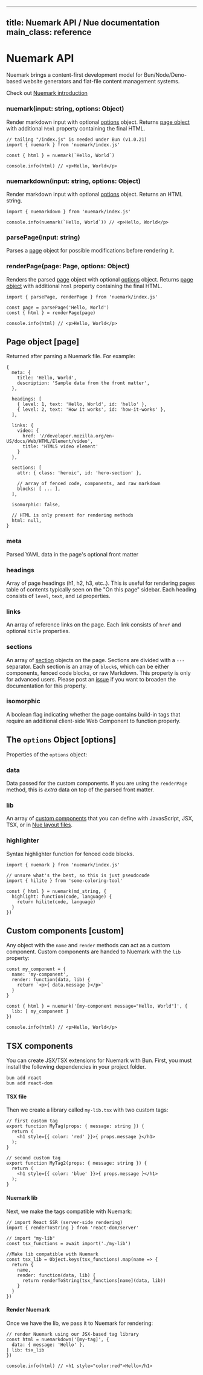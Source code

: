 
---
title: Nuemark API / Nue documentation
main_class: reference
---

# Nuemark API
Nuemark brings a content-first development model for Bun/Node/Deno-based website generators and flat-file content management systems.

Check out [Nuemark introduction](/blog/introducing-nuemark)


### nuemark(input: string, options: Object)
Render markdown input with optional [options](#options) object. Returns [page object](#page) with additional `html` property containing the final HTML.

```
// tailing "/index.js" is needed under Bun (v1.0.21)
import { nuemark } from 'nuemark/index.js'

const { html } = nuemark(`Hello, World`)

console.info(html) // <p>Hello, World</p>
```


### nuemarkdown(input: string, options: Object)
Render markdown input with optional [options](#options) object. Returns an HTML string.

```
import { nuemarkdown } from 'nuemark/index.js'

console.info(nuemark(`Hello, World`)) // <p>Hello, World</p>
```


### parsePage(input: string)
Parses a [page](#page) object for possible modifications before rendering it.


### renderPage(page: Page, options: Object)
Renders the parsed [page](#page) object with optional [options](#options) object. Returns [page object](#page) with additional `html` property containing the final HTML.

```
import { parsePage, renderPage } from 'nuemark/index.js'

const page = parsePage('Hello, World')
const { html } = renderPage(page)

console.info(html) // <p>Hello, World</p>
```


## Page object [page]
Returned after parsing a Nuemark file. For example:

```
{
  meta: {
    title: 'Hello, World',
    description: 'Sample data from the front matter',
  },

  headings: [
    { level: 1, text: 'Hello, World', id: 'hello' },
    { level: 2, text: 'How it works', id: 'how-it-works' },
  ],

  links: {
    video: {
      href: '//developer.mozilla.org/en-US/docs/Web/HTML/Element/video',
      title: 'HTML5 video element'
    }
  },

  sections: [
    attr: { class: 'heroic', id: 'hero-section' },

    // array of fenced code, components, and raw markdown
    blocks: [ ... ],
  ],

  isomorphic: false,

  // HTML is only present for rendering methods
  html: null,
}
```

### meta
Parsed YAML data in the page's optional front matter

### headings
Array of page headings (h1, h2, h3, etc..). This is useful for rendering pages table of contents typically seen on the "On this page" sidebar. Each heading consists of `level`, `text`, and `id` properties.

### links
An array of reference links on the page. Each link consists of `href` and optional `title` properties.

### sections
An array of [section](../concepts/nuemark.html) objects on the page. Sections are divided with a `---` separator. Each section is an array of `block`s, which can be either components, fenced code blocks, or raw Markdown. This property is only for advanced users. Please post an [issue](//github.com/nuejs/nue/issues) if you want to broaden the documentation for this property.

### isomorphic
A boolean flag indicating whether the page contains build-in tags that require an additional client-side Web Component to function properly.


## The `options` Object [options]
Properties of the `options` object:

### data
Data passed for the custom components. If you are using the `renderPage` method, this is _extra_ data on top of the parsed front matter.

### lib
An array of [custom components](#custom) that you can define with JavasScript, JSX, TSX, or in [Nue layout files](../concepts/nuemark.html#custom-components).

### highlighter
Syntax highlighter function for fenced code blocks.

```
import { nuemark } from 'nuemark/index.js'

// unsure what's the best, so this is just pseudocode
import { hilite } from 'some-coloring-tool'

const { html } = nuemark(md_string, {
  highlight: function(code, language) {
    return hilite(code, language)
  }
})
```


## Custom components [custom]
Any object with the `name` and `render` methods can act as a custom component. Custom components are handed to Nuemark with the `lib` property:

```
const my_component = {
  name: 'my-component',
  render: function(data, lib) {
    return `<p>{ data.message }</p>`
  }
}

const { html } = nuemark('[my-component message="Hello, World"]', {
  lib: [ my_component ]
})

console.info(html) // <p>Hello, World</p>
```


## TSX components
You can create JSX/TSX extensions for Nuemark with Bun. First, you must install the following dependencies in your project folder.

```
bun add react
bun add react-dom
```

#### TSX file

Then we create a library called `my-lib.tsx` with two custom tags:

```
// first custom tag
export function MyTag(props: { message: string }) {
  return (
    <h1 style={{ color: 'red' }}>{ props.message }</h1>
  );
}

// second custom tag
export function MyTag2(props: { message: string }) {
  return (
    <h1 style={{ color: 'blue' }}>{ props.message }</h1>
  );
}
```

#### Nuemark lib
Next, we make the tags compatible with Nuemark:

```
// import React SSR (server-side rendering)
import { renderToString } from 'react-dom/server'

// import "my-lib"
const tsx_functions = await import('./my-lib')

//Make lib compatible with Nuemark
const tsx_lib = Object.keys(tsx_functions).map(name => {
  return {
    name,
    render: function(data, lib) {
      return renderToString(tsx_functions[name](data, lib))
    }
  }
})
```

#### Render Nuemark
Once we have the lib, we pass it to Nuemark for rendering:

```
// render Nuemark using our JSX-based tag library
const html = nuemarkdown('[my-tag]', {
  data: { message: 'Hello' },
| lib: tsx_lib
})

console.info(html) // <h1 style="color:red">Hello</h1>
```

